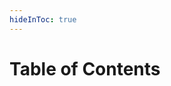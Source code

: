 ```yaml
---
hideInToc: true
---
```

# Table of Contents

<Toc columns=3 />

<!--
Slidev [Toc component](https://sli.dev/builtin/components#toc).
-->
